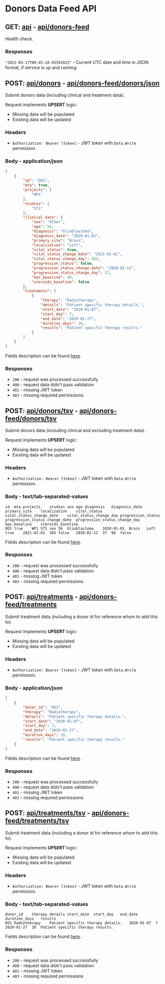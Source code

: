 # Donors Data Feed API

## GET: [api](http://localhost:5100/api) - [api/donors-feed](https://localhost/api/donors-feed)
Health check.

### Responses
`"2022-03-17T09:45:10.9359202Z"` - Current UTC date and time in JSON format, if service is up and running


## POST: [api/donors](http://localhost:5100/api/donors) - [api/donors-feed/donors/json](https://localhost/api/donors-feed/donors)
Submit donors data (including clinical and treatment data).

Request implements **UPSERT** logic:
- Missing data will be populated
- Existing data will be updated

### Headers
- `Authorization: Bearer [token]` - JWT token with `Data.Write` permission.

### Body - application/json
```json
[
    {
        "id": "DO1",
        "mta": true,
        "projects": [
            "WP1"
        ],
        "studies": [
            "ST1"
        ],
        "clinical_data": {
            "sex": "Other",
            "age": 56,
            "diagnosis": "Glioblastoma",
            "diagnosis_date": "2020-01-01",
            "primary_site": "Brain",
            "localization": "Left",
            "vital_status": true,
            "vital_status_change_date": "2021-01-01",
            "vital_status_change_day": 365,
            "progression_status": false,
            "progression_status_change_date": "2020-02-12",
            "progression_status_change_day": 37,
            "kps_baseline": 90,
            "steroids_baseline": false
        },
        "treatments": [
            {
                "therapy": "Radiotherapy",
                "details": "Patient specific therapy details.",
                "start_date": "2020-01-07",
                "start_day": 7,
                "end_date": "2020-01-27",
                "duration_days": 20,
                "results": "Patient specific therapy results."
            }
        ]
    }
]
```
Fields description can be found [here](api-donors-models.md).

### Responses
- `200` - request was processed successfully
- `400` - request data didn't pass validation
- `401` - missing JWT token
- `403` - missing required permissions


## POST: [api/donors/tsv](http://localhost:5100/api/donors/tsv) - [api/donors-feed/donors/tsv](https://localhost/api/donors-feed/donors/tsv)
Submit donors data (including clinical and excluding treatment data).

Request implements **UPSERT** logic:
- Missing data will be populated
- Existing data will be updated

### Headers
- `Authorization: Bearer [token]` - JWT token with `Data.Write` permission.

### Body - text/tab-separated-values
```tsv
id	mta	projects	studies	sex	age	diagnosis	diagnosis_date	primary_site	localization	vital_status	vital_status_change_date	vital_status_change_day	progression_status	progression_status_change_date	progression_status_change_day	kps_baseline	steroids_baseline
DO1	true	WP1	ST1	sex	56	Glioblastoma	2020-01-01	Brain	Left	true	2021-01-01	365	false	2020-02-12	37	90	false

```
Fields description can be found [here](api-donors-models.md).

### Responses
- `200` - request was processed successfully
- `400` - request data didn't pass validation
- `401` - missing JWT token
- `403` - missing required permissions


## POST: [api/treatments](http://localhost:5100/api/treatments) - [api/donors-feed/treatments](https://localhost/api/donors-feed/treatments)
Submit treatment data (including a donor id for reference whom to add this to).

Request implements **UPSERT** logic:
- Missing data will be populated
- Existing data will be updated

### Headers
- `Authorization: Bearer [token]` - JWT token with `Data.Write` permission.

### Body - application/json
```json
[
    {
        "donor_id": "DO1",
        "therapy": "Radiotherapy",
        "details": "Patient specific therapy details.",
        "start_date": "2020-01-07",
        "start_day": 7,
        "end_date": "2020-01-27",
        "duration_days": 20,
        "results": "Patient specific therapy results."
    }
]
```
Fields description can be found [here](api-treatments-models.md).

### Responses
- `200` - request was processed successfully
- `400` - request data didn't pass validation
- `401` - missing JWT token
- `403` - missing required permissions


## POST: [api/treatments/tsv](http://localhost:5100/api/treatments/tsv) - [api/donors-feed/treatments/tsv](https://localhost/api/donors-feed/treatments/tsv)
Submit treatment data (including a donor id for reference whom to add this to).

Request implements **UPSERT** logic:
- Missing data will be populated
- Existing data will be updated

### Headers
- `Authorization: Bearer [token]` - JWT token with `Data.Write` permission.

### Body - text/tab-separated-values
```tsv
donor_id	therapy	details	start_date	start_day	end_date	duration_days	results
DO1	Radiotherapy	Patient specific therapy details.	2020-01-07	7	2020-01-27	20	Patient specific therapy results.

```
Fields description can be found [here](api-treatments-models.md).

### Responses
- `200` - request was processed successfully
- `400` - request data didn't pass validation
- `401` - missing JWT token
- `403` - missing required permissions
